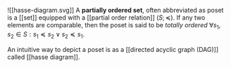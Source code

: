 ![[hasse-diagram.svg]]
A **partially ordered set**, often abbreviated as poset is a [[set]] equipped with a [[partial order relation]] $(S; \preceq)$. If any two elements are comparable, then the poset is said to be *totally ordered* $\forall s_{1}, s_{2} \in S : s_{1} \preceq s_{2} \lor s_{2} \preceq s_{1}$.

An intuitive way to depict a poset is as a [[directed acyclic graph (DAG)]] called [[hasse diagram]].
